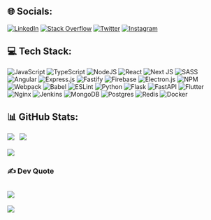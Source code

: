 
## 🌐 Socials:
 [![LinkedIn](https://img.shields.io/badge/-LinkedIn-0077B5?logo=linkedin&logoColor=white&style=for-the-badge)](https://stackoverflow.com/users/15405862)  [![Stack Overflow](https://img.shields.io/badge/-Stackoverflow-FE7A16?logo=stack-overflow&logoColor=white&style=for-the-badge)](https://stackoverflow.com/users/15405862) [![Twitter](https://img.shields.io/badge/Twitter-%231DA1F2.svg?logo=Twitter&logoColor=white&style=for-the-badge)](https://twitter.com/anuragparmar11) [![Instagram](https://img.shields.io/badge/Instagram-%23E4405F.svg?logo=Instagram&logoColor=white&style=for-the-badge)](https://instagram.com/_meAnurag_)

## 💻 Tech Stack:

![JavaScript](https://img.shields.io/badge/javascript-%23323330.svg?&logo=javascript&logoColor=%23F7DF1E&style=for-the-badge) 
![TypeScript](https://img.shields.io/badge/typescript-%23007ACC.svg?&logo=typescript&logoColor=white&style=for-the-badge) 
![NodeJS](https://img.shields.io/badge/node.js-6DA55F?&logo=node.js&logoColor=white&style=for-the-badge) 
![React](https://img.shields.io/badge/react-%2320232a.svg?&logo=react&logoColor=%2361DAFB&style=for-the-badge) 
![Next JS](https://img.shields.io/badge/Next-white?&logo=next.js&logoColor=black&style=for-the-badge) 
![SASS](https://img.shields.io/badge/SASS-hotpink.svg?&logo=SASS&logoColor=white&style=for-the-badge) 
![Angular](https://img.shields.io/badge/angular-%23DD0031.svg?&logo=angular&logoColor=white&style=for-the-badge) 
![Express.js](https://img.shields.io/badge/express.js-%23404d59.svg?&logo=express&logoColor=%2361DAFB&style=for-the-badge) 
![Fastify](https://img.shields.io/badge/fastify-%2320232a.svg?&logo=fastify&logoColor=white&style=for-the-badge) 
![Firebase](https://img.shields.io/badge/firebase-%23039BE5.svg?&logo=firebase&style=for-the-badge) 
![Electron.js](https://img.shields.io/badge/Electron-191970?&logo=Electron&logoColor=white&style=for-the-badge) 
![NPM](https://img.shields.io/badge/NPM-%2320232a.svg?&logo=npm&logoColor=white&style=for-the-badge) 
![Webpack](https://img.shields.io/badge/webpack-%238DD6F9.svg?&logo=webpack&logoColor=black&style=for-the-badge) 
![Babel](https://img.shields.io/badge/Babel-F9DC3e?&logo=babel&logoColor=black&style=for-the-badge) 
![ESLint](https://img.shields.io/badge/ESLint-4B3263?&logo=eslint&logoColor=white&style=for-the-badge)
![Python](https://img.shields.io/badge/python-3670A0?&logo=python&logoColor=ffdd54&style=for-the-badge) 
![Flask](https://img.shields.io/badge/flask-%2320232a.svg?&logo=flask&logoColor=white&style=for-the-badge) 
![FastAPI](https://img.shields.io/badge/FastAPI-005571?&logo=fastapi&style=for-the-badge) 
![Flutter](https://img.shields.io/badge/Flutter-%2302569B.svg?&logo=Flutter&logoColor=white&style=for-the-badge) 
![Nginx](https://img.shields.io/badge/nginx-%23009639.svg?&logo=nginx&logoColor=white&style=for-the-badge) 
![Jenkins](https://img.shields.io/badge/jenkins-%232C5263.svg?&logo=jenkins&logoColor=white&style=for-the-badge) 
![MongoDB](https://img.shields.io/badge/MongoDB-%234ea94b.svg?&logo=mongodb&logoColor=white&style=for-the-badge) 
![Postgres](https://img.shields.io/badge/postgres-%23316192.svg?&logo=postgresql&logoColor=white&style=for-the-badge) 
![Redis](https://img.shields.io/badge/redis-%23DD0031.svg?&logo=redis&logoColor=white&style=for-the-badge) 
![Docker](https://img.shields.io/badge/docker-%230db7ed.svg?&logo=docker&logoColor=white&style=for-the-badge) 



## 📊 GitHub Stats:
![](https://github-readme-stats.vercel.app/api?username=meAnurag&theme=dark&hide_border=false&include_all_commits=true&count_private=true) &nbsp; ![](https://github-readme-streak-stats.herokuapp.com/?user=meAnurag&theme=dark&hide_border=false) 
<br/><br/>
![](https://github-readme-stats.vercel.app/api/top-langs/?username=meAnurag&theme=dark&hide_border=false&include_all_commits=true&count_private=true&layout=compact)


### ✍️ Dev Quote
![](https://quotes-github-readme.vercel.app/api?type=horizontal&theme=catppuccin_mocha)
---
![](https://komarev.com/ghpvc/?username=meAnurag&color=dc143c&style=for-the-badge)
